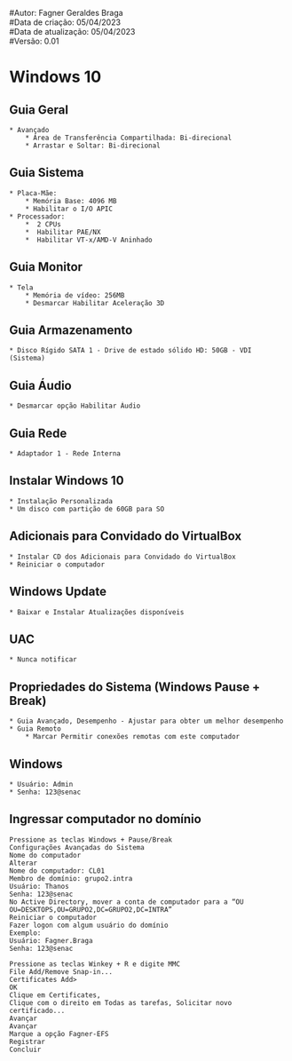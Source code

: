 #Autor: Fagner Geraldes Braga  
#Data de criação: 05/04/2023  
#Data de atualização: 05/04/2023  
#Versão: 0.01  

# Windows 10  

## Guia Geral  
	* Avançado  
		* Área de Transferência Compartilhada: Bi-direcional  
		* Arrastar e Soltar: Bi-direcional  
## Guia Sistema  
	* Placa-Mãe:   
		* Memória Base: 4096 MB
		* Habilitar o I/O APIC  
	* Processador:   
   		*  2 CPUs  
   		*  Habilitar PAE/NX  
   		*  Habilitar VT-x/AMD-V Aninhado  
## Guia Monitor  
	* Tela
		* Memória de vídeo: 256MB   
		* Desmarcar Habilitar Aceleração 3D  
## Guia Armazenamento  
	* Disco Rígido SATA 1 - Drive de estado sólido HD: 50GB - VDI (Sistema)  
## Guia Áudio  
	* Desmarcar opção Habilitar Áudio  
## Guia Rede  
	* Adaptador 1 - Rede Interna  
## Instalar Windows 10
	* Instalação Personalizada  
	* Um disco com partição de 60GB para SO  
## Adicionais para Convidado do VirtualBox  
	* Instalar CD dos Adicionais para Convidado do VirtualBox  
	* Reiniciar o computador  
## Windows Update  
	* Baixar e Instalar Atualizações disponíveis  
## UAC  
	* Nunca notificar  
## Propriedades do Sistema (Windows Pause + Break)  
	* Guia Avançado, Desempenho - Ajustar para obter um melhor desempenho  
	* Guia Remoto  
    	* Marcar Permitir conexões remotas com este computador  
## Windows  
	* Usuário: Admin  
	* Senha: 123@senac 
## Ingressar computador no domínio  
	Pressione as teclas Windows + Pause/Break
	Configurações Avançadas do Sistema
	Nome do computador
	Alterar
	Nome do computador: CL01
	Membro de domínio: grupo2.intra
	Usuário: Thanos
	Senha: 123@senac
	No Active Directory, mover a conta de computador para a “OU OU=DESKTOPS,OU=GRUPO2,DC=GRUPO2,DC=INTRA”
	Reiniciar o computador
	Fazer logon com algum usuário do domínio
	Exemplo:
	Usuário: Fagner.Braga
	Senha: 123@senac

	Pressione as teclas Winkey + R e digite MMC
	File Add/Remove Snap-in...
	Certificates Add>
	OK
	Clique em Certificates, 
	Clique com o direito em Todas as tarefas, Solicitar novo certificado...
	Avançar
	Avançar
	Marque a opção Fagner-EFS
	Registrar
	Concluir
	
